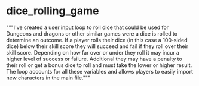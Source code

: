 # dice_rolling_game
"""I've created a user input loop to roll dice that could be used for Dungeons and dragons or other similar games 
were a dice is rolled to determine an outcome. If a player rolls their dice (in this case a 100-sided dice) below their
skill score they will succeed and fail if they roll over their skill score. Depending on how far over or under they roll
it may incur a higher level of success  or failure. Additional they may have a penalty to their roll or get a bonus dice
to roll and must take the lower or higher result. The loop accounts for all these variables and allows players to easily
import new characters in the main file."""
